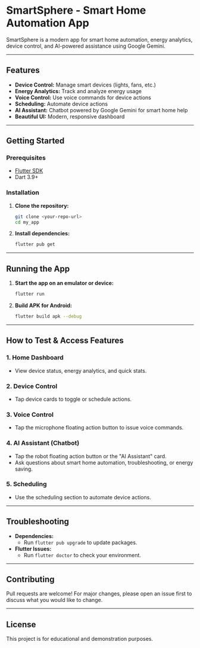 # SmartSphere - Smart Home Automation App

SmartSphere is a modern 
app for smart home automation, energy analytics, device control, and AI-powered assistance using Google Gemini.

---

## Features
- **Device Control:** Manage smart devices (lights, fans, etc.)
- **Energy Analytics:** Track and analyze energy usage
- **Voice Control:** Use voice commands for device actions
- **Scheduling:** Automate device actions
- **AI Assistant:** Chatbot powered by Google Gemini for smart home help
- **Beautiful UI:** Modern, responsive dashboard

---

## Getting Started

### Prerequisites
- [Flutter SDK](https://docs.flutter.dev/get-started/install)
- Dart 3.9+


### Installation
1. **Clone the repository:**
   ```sh
   git clone <your-repo-url>
   cd my_app
   ```
2. **Install dependencies:**
   ```sh
   flutter pub get
   ```


---

## Running the App
1. **Start the app on an emulator or device:**
   ```sh
   flutter run
   ```
2. **Build APK for Android:**
   ```sh
   flutter build apk --debug
   ```

---

## How to Test & Access Features

### 1. Home Dashboard
- View device status, energy analytics, and quick stats.

### 2. Device Control
- Tap device cards to toggle or schedule actions.

### 3. Voice Control
- Tap the microphone floating action button to issue voice commands.

### 4. AI Assistant (Chatbot)
- Tap the robot floating action button or the "AI Assistant" card.
- Ask questions about smart home automation, troubleshooting, or energy saving.

### 5. Scheduling
- Use the scheduling section to automate device actions.

---

## Troubleshooting

- **Dependencies:**
  - Run `flutter pub upgrade` to update packages.
- **Flutter Issues:**
  - Run `flutter doctor` to check your environment.

---

## Contributing
Pull requests are welcome! For major changes, please open an issue first to discuss what you would like to change.

---

## License
This project is for educational and demonstration purposes.
